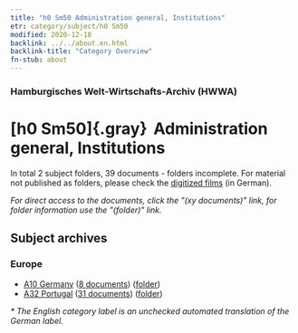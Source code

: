 ```yaml
---
title: "h0 Sm50 Administration general, Institutions"
etr: category/subject/h0 Sm50
modified: 2020-12-18
backlink: ../../about.en.html
backlink-title: "Category Overview"
fn-stub: about
---
```


### Hamburgisches Welt-Wirtschafts-Archiv (HWWA)
# [h0 Sm50]{.gray}&#8201; Administration general, Institutions&#160; 





In total 2 subject folders, 39 documents - folders incomplete.
For material not published as folders, please check the [digitized films](/film/h1_sh) (in German).

_For direct access to the documents, click the "(xy documents)" link, for folder information use the "(folder)" link._

## Subject archives



### Europe

- [A10 Germany](../../../geo/about.en.html#A10) (<a href="https://dfg-viewer.de/show/?tx_dlf[id]=https://pm20.zbw.eu/mets/sh/1261xx/126128/2057xx/205740/public.mets.en.xml" target="_blank">8 documents</a>) ([folder](http://purl.org/pressemappe20/folder/sh/126128,205740))
- [A32 Portugal](../../../geo/about.en.html#A32) (<a href="https://dfg-viewer.de/show/?tx_dlf[id]=https://pm20.zbw.eu/mets/sh/1409xx/140987/2057xx/205740/public.mets.en.xml" target="_blank">31 documents</a>) ([folder](http://purl.org/pressemappe20/folder/sh/140987,205740))


_* The English category label is an unchecked automated translation of the German label._


